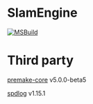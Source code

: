 # SlamEngine
[![MSBuild](https://github.com/roeas/SlamEngine/actions/workflows/MSBuild.yml/badge.svg?branch=main)](https://github.com/roeas/SlamEngine/actions/workflows/MSBuild.yml)

# Third party
[premake-core](https://github.com/premake/premake-core) v5.0.0-beta5

[spdlog](https://github.com/gabime/spdlog) v1.15.1
